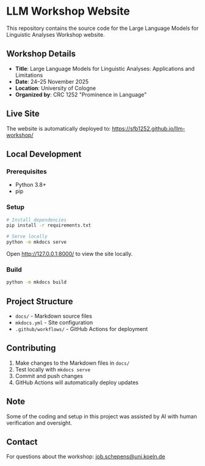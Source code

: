# LLM Workshop Website

This repository contains the source code for the Large Language Models for Linguistic Analyses Workshop website.

## Workshop Details
- **Title**: Large Language Models for Linguistic Analyses: Applications and Limitations
- **Date**: 24–25 November 2025
- **Location**: University of Cologne
- **Organized by**: CRC 1252 "Prominence in Language"

## Live Site
The website is automatically deployed to: https://sfb1252.github.io/llm-workshop/

## Local Development

### Prerequisites
- Python 3.8+
- pip

### Setup
```bash
# Install dependencies
pip install -r requirements.txt

# Serve locally
python -m mkdocs serve
```

Open http://127.0.0.1:8000/ to view the site locally.

### Build
```bash
python -m mkdocs build
```

## Project Structure
- `docs/` - Markdown source files
- `mkdocs.yml` - Site configuration
- `.github/workflows/` - GitHub Actions for deployment

## Contributing
1. Make changes to the Markdown files in `docs/`
2. Test locally with `mkdocs serve`
3. Commit and push changes
4. GitHub Actions will automatically deploy updates

## Note
Some of the coding and setup in this project was assisted by AI with human verification and oversight.

## Contact
For questions about the workshop: job.schepens@uni.koeln.de